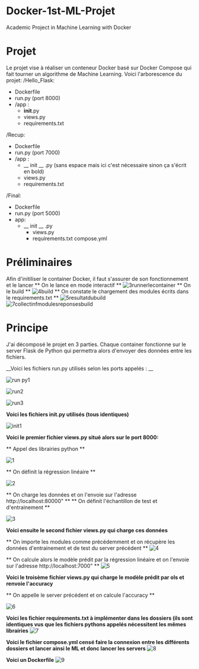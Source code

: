 # Docker-1st-ML-Projet
Academic Project in Machine Learning with Docker 
# Projet 
Le projet vise à réaliser un conteneur Docker basé sur Docker Compose qui fait tourner un algorithme de Machine Learning. 
Voici l'arborescence du projet: 
/Hello_Flask: 
  - Dockerfile
  - run.py (port 8000)
  - /app :
      - __init__.py
      - views.py
      - requirements.txt

/Recup: 
  - Dockerfile
  - run.py (port 7000)
  - /app :
    - __ init __ .py (sans espace mais ici c'est nécessaire sinon ça s'écrit en bold)
    - views.py 
    - requirements.txt

/Final:
  - Dockerfile
  - run.py (port 5000)
  - app:
    - __ init __ .py 
      - views.py
      - requirements.txt
compose.yml

# Préliminaires 
Afin d'initiliser le container Docker, il faut s'assurer de son fonctionnement et le lancer
** On le lance en mode interactif **
![3runnerlecontainer](https://user-images.githubusercontent.com/82390685/170138960-3f42a456-e39b-48a9-b9db-aff425e3395f.PNG)
** On le build **
![4build](https://user-images.githubusercontent.com/82390685/170139053-633f8e3a-34fc-4ea4-904b-d1a644935691.PNG)
** On constate le chargement des modules écrits dans le requirements.txt **
![5resultatdubuild](https://user-images.githubusercontent.com/82390685/170139143-7b82b4fa-2c6a-4485-8054-891e07ac76a7.PNG)
![7collectinfmodulesreponsesbuild](https://user-images.githubusercontent.com/82390685/170139186-5ff6bbdd-6689-4a1c-911e-635fd2e0238d.PNG)

# Principe 

J'ai décomposé le projet en 3 parties. 
Chaque container fonctionne sur le server Flask de Python qui permettra alors d'envoyer des données entre les fichiers. 

__Voici les fichiers run.py utilisés selon les ports appelés : __

![run py1](https://user-images.githubusercontent.com/82390685/170139285-5da4a065-03cc-4c32-8192-ad8674e0e0e0.PNG)

![run2](https://user-images.githubusercontent.com/82390685/170139369-cba4d310-1074-474c-b4d4-97eef50bde42.PNG)

![run3](https://user-images.githubusercontent.com/82390685/170139384-2709aa92-f855-45ef-8aba-07fafc842771.PNG)

__Voici les fichiers init.py utilisés (tous identiques)__

![init1](https://user-images.githubusercontent.com/82390685/170139502-d818f76d-5177-4b29-a3a4-f87f16811147.PNG)

__Voici le premier fichier views.py situé alors sur le port 8000:__

** Appel des librairies python **

![1](https://user-images.githubusercontent.com/82390685/170136669-5f969bd6-0ec4-4f6a-a86f-347b512efecd.PNG)

** On définit la régression linéaire **

![2](https://user-images.githubusercontent.com/82390685/170136849-bedc4b3f-5673-48df-849b-6cdbd251d6cd.PNG)

** On charge les données et on l'envoie sur l'adresse http://localhost:80000" **
** On définit l'échantillon de test et d'entrainement **

![3](https://user-images.githubusercontent.com/82390685/170136872-c40f9961-8529-4d72-8345-03614f27f68f.PNG)

__Voici ensuite le second fichier views.py qui charge ces données__

** On importe les modules comme précédemment et on récupère les données d'entrainement et de test du server précédent **
![4](https://user-images.githubusercontent.com/82390685/170137403-49237c9a-f469-4158-8d42-1cb7787caa6b.PNG)

** On calcule alors le modèle prédit par la régression linéaire et on l'envoie sur l'adresse http://localhost:7000" **
![5](https://user-images.githubusercontent.com/82390685/170137705-f4d201bf-fbbf-4d6d-a8df-92b8f1537c49.PNG)

__Voici le troisème fichier views.py qui charge le modèle prédit par ols et renvoie l'accuracy__

** On appelle le server précédent et on calcule l'accuracy **

![6](https://user-images.githubusercontent.com/82390685/170137972-9481e93b-394b-4db6-8657-ec4f5e935a74.PNG)

__Voici les fichier requirements.txt à implémenter dans les dossiers (ils sont identiques vus que les fichiers pythons appelés nécessitent les mêmes librairies__
![7](https://user-images.githubusercontent.com/82390685/170138385-98e1bce5-dcb2-470e-96c3-7b36600946f3.PNG)

__Voici le fichier compose.yml censé faire la connexion entre les différents dossiers et lancer ainsi le ML et donc lancer les servers__
![8](https://user-images.githubusercontent.com/82390685/170138572-a60069c9-f1e7-4811-8d10-a25b79cb037f.PNG)

__Voici un Dockerfile__
![9](https://user-images.githubusercontent.com/82390685/170138653-90f1be8c-2ebc-4e75-85b8-fc4deeb7a4e5.PNG)
